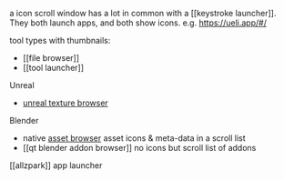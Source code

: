 a icon scroll window has a lot in common with a [[keystroke launcher]].
They both launch apps, and both show icons.
e.g. https://ueli.app/#/

tool types with thumbnails:
- [[file browser]]
- [[tool launcher]]

Unreal
- [unreal texture browser](https://github.com/hannesdelbeke/texture-browser-unreal-plugin) 

Blender
- native [asset browser](https://docs.blender.org/manual/en/latest/editors/asset_browser.html) asset icons & meta-data in a scroll list
- [[qt blender addon browser]] no icons but scroll list of addons

[[allzpark]] app launcher
